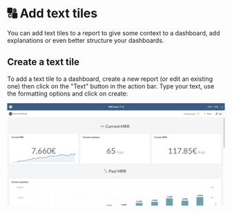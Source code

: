 # 🔠 Add text tiles

You can add text tiles to a report to give some context to a dashboard, add explanations or even better structure your dashboards.

## Create a text tile

To add a text tile to a dashboard, create a new report (or edit an existing one) then click on the "Text" button in the action bar. Type your text, use the formatting options and click on create:&#x20;

![](<../../../.gitbook/assets/add text tile.gif>)
